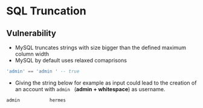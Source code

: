 # SQL Truncation

## Vulnerability

- MySQL truncates strings with size bigger than the defined maximum column width
- MySQL by default uses relaxed comaprisons

```sql
'admin' == 'admin ' -- true
```

- Giving the string below for example as input could lead to the creation of an account with `admin ` (**admin + whitespace**) as username.

```powershell
admin           hermes
```